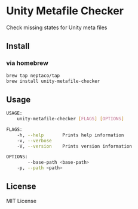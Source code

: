 # Unity Metafile Checker
Check missing states for Unity meta files

## Install

### via homebrew

```bash
brew tap neptaco/tap
brew install unity-metafile-checker
```

## Usage

```bash
USAGE:
    unity-metafile-checker [FLAGS] [OPTIONS]

FLAGS:
    -h, --help       Prints help information
    -v, --verbose
    -V, --version    Prints version information

OPTIONS:
        --base-path <base-path>
    -p, --path <path>
```

## License

MIT License

